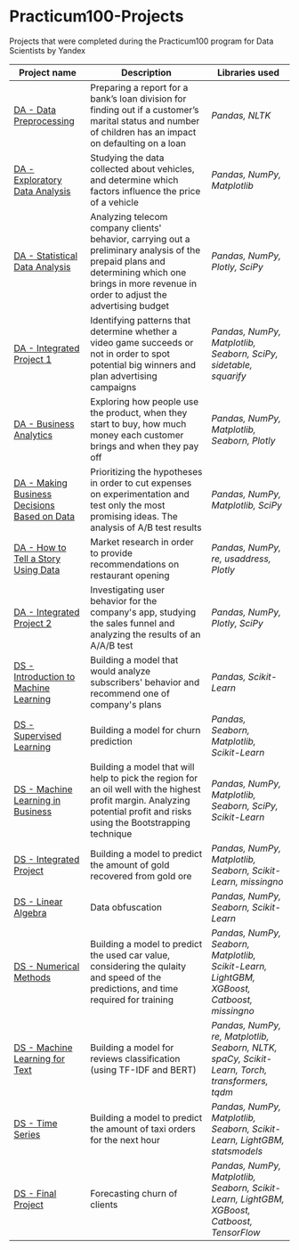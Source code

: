 # Practicum100-Projects
Projects that were completed during the Practicum100 program for Data Scientists by Yandex

| Project name| Description | Libraries used |
| --- | --- | --- |
| [DA - Data Preprocessing](https://https://github.com/Yudit-Hod/Practicum100-Projects/tree/main/DA%20-%20Data%20Preprocessing) | Preparing a report for a bank’s loan division for finding out if a customer’s marital status and number of children has an impact on defaulting on a loan | *Pandas, NLTK* |
| [DA - Exploratory Data Analysis](https://github.com/Yudit-Hod/Practicum100-Projects/tree/main/DA%20-%20Exploratory%20Data%20Analysis) | Studying the data collected about vehicles, and determine which factors influence the price of a vehicle | *Pandas, NumPy, Matplotlib* |
| [DA - Statistical Data Analysis](https://github.com/Yudit-Hod/Practicum100-Projects/tree/main/DA%20-%20Statistical%20Data%20Analysis) | Analyzing telecom company clients' behavior, carrying out a preliminary analysis of the prepaid plans and determining which one brings in more revenue in order to adjust the advertising budget | *Pandas, NumPy, Plotly, SciPy* |
| [DA - Integrated Project 1](https://github.com/Yudit-Hod/Practicum100-Projects/tree/main/DA%20-%20Integrated%20Project%201) | Identifying patterns that determine whether a video game succeeds or not in order to spot potential big winners and plan advertising campaigns | *Pandas, NumPy, Matplotlib, Seaborn, SciPy, sidetable, squarify* |
| [DA - Business Analytics](https://github.com/Yudit-Hod/Practicum100-Projects/upload/main/DA%20-%20Business%20Analytics) | Exploring how people use the product, when they start to buy, how much money each customer brings and when they pay off | *Pandas, NumPy, Matplotlib, Seaborn, Plotly* |
| [DA - Making Business Decisions Based on Data](https://github.com/Yudit-Hod/Practicum100-Projects/tree/main/DA%20-%20Making%20Business%20Decisions%20Based%20on%20Data) | Prioritizing the hypotheses in order to cut expenses on experimentation and test only the most promising ideas. The analysis of A/B test results | *Pandas, NumPy, Matplotlib, SciPy* |
| [DA - How to Tell a Story Using Data](https://github.com/Yudit-Hod/Practicum100-Projects/tree/main/DA%20-%20How%20to%20Tell%20a%20Story%20Using%20Data) | Market research in order to provide recommendations on restaurant opening | *Pandas, NumPy, re, usaddress, Plotly* |
| [DA - Integrated Project 2](https://github.com/Yudit-Hod/Practicum100-Projects/tree/main/DA%20-%20Integrated%20Project%202) | Investigating user behavior for the company's app, studying the sales funnel and analyzing the results of an A/A/B test | *Pandas, NumPy, Plotly, SciPy* |
| [DS - Introduction to Machine Learning](https://github.com/Yudit-Hod/Practicum100-Projects/tree/main/DS%20-%20Introduction%20to%20Machine%20Learning) | Building a model that would analyze subscribers' behavior and recommend one of company's plans | *Pandas, Scikit-Learn* |
| [DS - Supervised Learning](https://github.com/Yudit-Hod/Practicum100-Projects/tree/main/DS%20-%20Supervised%20Learning) | Building a model for churn prediction | *Pandas, Seaborn, Matplotlib, Scikit-Learn* |
| [DS - Machine Learning in Business](https://github.com/Yudit-Hod/Practicum100-Projects/tree/main/DS%20-%20Machine%20Learning%20in%20Business) | Building a model that will help to pick the region for an oil well with the highest profit margin. Analyzing potential profit and risks using the Bootstrapping technique | *Pandas, NumPy, Matplotlib, Seaborn, SciPy, Scikit-Learn* |
| [DS - Integrated Project](https://github.com/Yudit-Hod/Practicum100-Projects/tree/main/DS%20-%20Integrated%20Project) | Building a model to predict the amount of gold recovered from gold ore | *Pandas, NumPy, Matplotlib, Seaborn, Scikit-Learn, missingno* |
| [DS - Linear Algebra](https://github.com/Yudit-Hod/Practicum100-Projects/tree/main/DS%20-%20Linear%20Algebra) | Data obfuscation | *Pandas, NumPy, Seaborn, Scikit-Learn* |
| [DS - Numerical Methods](https://github.com/Yudit-Hod/Practicum100-Projects/tree/main/DS%20-%20Numerical%20Methods) | Building a model to predict the used car value, considering the qulaity and speed of the predictions, and time required for training | *Pandas, NumPy, Seaborn, Matplotlib, Scikit-Learn, LightGBM, XGBoost, Catboost, missingno* |
| [DS - Machine Learning for Text](https://github.com/Yudit-Hod/Practicum100-Projects/tree/main/DS%20-%20Machine%20Learning%20for%20Text) | Building a model for reviews classification (using TF-IDF and BERT) | *Pandas, NumPy, re, Matplotlib, Seaborn, NLTK, spaCy, Scikit-Learn, Torch, transformers, tqdm* |
| [DS - Time Series](https://github.com/Yudit-Hod/Practicum100-Projects/tree/main/DS%20-%20Time%20Series) | Building a model to predict the amount of taxi orders for the next hour | *Pandas, NumPy, Matplotlib, Seaborn, Scikit-Learn, LightGBM, statsmodels* |
| [DS - Final Project](https://github.com/Yudit-Hod/Practicum100-Projects/tree/main/DS%20-%20Final%20Project) | Forecasting churn of clients | *Pandas, NumPy, Matplotlib, Seaborn, Scikit-Learn, LightGBM, XGBoost, Catboost, TensorFlow* |

